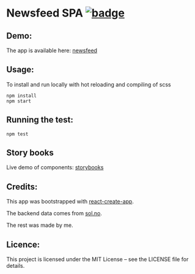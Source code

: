 # Newsfeed SPA [![badge]][travis]

## Demo:
The app is available here: [newsfeed]

## Usage:
To install and run locally with hot reloading and compiling of scss

    npm install
    npm start

## Running the test:

    npm test

## Story books
Live demo of components: [storybooks]

## Credits:
This app was bootstrapped with [react-create-app].

The backend data comes from [sol.no].

The rest was made by me.

## Licence:
This project is licensed under the MIT License – see the LICENSE file for details.


[storybooks]: https://sol-feed.surge.sh/
[newsfeed]: https://haakenlid.github.io/newsfeed/
[react-create-app]: https://github.com/facebook/create-react-app
[sol.no]: https://sol.no
[badge]: https://travis-ci.org/haakenlid/newsfeed.svg?branch=master
[travis]: https://travis-ci.org/haakenlid/newsfeed
